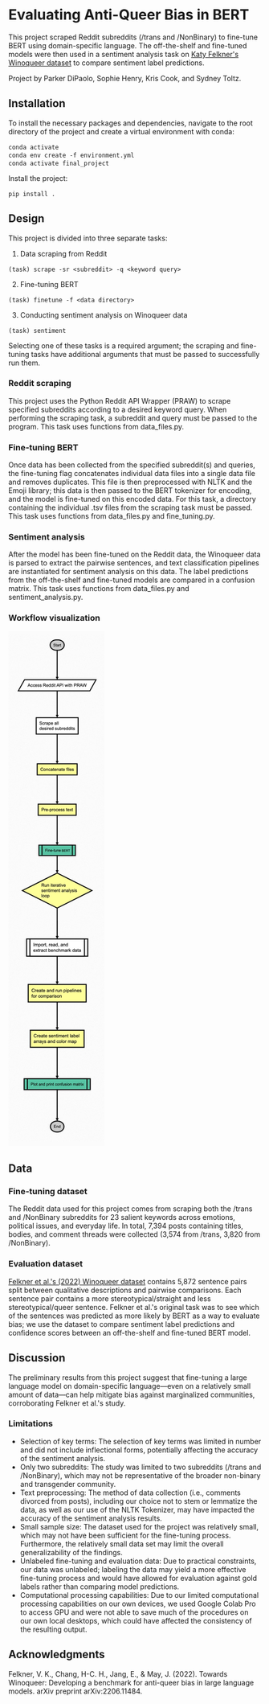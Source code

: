 # Evaluating Anti-Queer Bias in BERT
This project scraped Reddit subreddits (/trans and /NonBinary) to fine-tune BERT using domain-specific language. The off-the-shelf and fine-tuned models were then used in a sentiment analysis task on [Katy Felkner's Winoqueer dataset](https://github.com/katyfelkner/winoqueer) to compare sentiment label predictions.

Project by Parker DiPaolo, Sophie Henry, Kris Cook, and Sydney Toltz.

## Installation
To install the necessary packages and dependencies, navigate to the root directory of the project and create a virtual environment with conda:

```
conda activate
conda env create -f environment.yml
conda activate final_project
```

Install the project:

```
pip install .
```

## Design

This project is divided into three separate tasks:

1. Data scraping from Reddit
```
(task) scrape -sr <subreddit> -q <keyword query>
```
2. Fine-tuning BERT
```
(task) finetune -f <data directory>
```
3. Conducting sentiment analysis on Winoqueer data
```
(task) sentiment
```

Selecting one of these tasks is a required argument; the scraping and fine-tuning tasks have additional arguments that must be passed to successfully run them.

### Reddit scraping

This project uses the Python Reddit API Wrapper (PRAW) to scrape specified subreddits according to a desired keyword query. When performing the scraping task, a subreddit and query must be passed to the program. This task uses functions from data_files.py.

### Fine-tuning BERT

Once data has been collected from the specified subreddit(s) and queries, the fine-tuning flag concatenates individual data files into a single data file and removes duplicates. This file is then preprocessed with NLTK and the Emoji library; this data is then passed to the BERT tokenizer for encoding, and the model is fine-tuned on this encoded data. For this task, a directory containing the individual .tsv files from the scraping task must be passed. This task uses functions from data_files.py and fine_tuning.py.

### Sentiment analysis

After the model has been fine-tuned on the Reddit data, the Winoqueer data is parsed to extract the pairwise sentences, and text classification pipelines are instantiated for sentiment analysis on this data. The label predictions from the off-the-shelf and fine-tuned models are compared in a confusion matrix. This task uses functions from data_files.py and sentiment_analysis.py.

### Workflow visualization

![Workflow visualization flowchart](./LING%20742_workflow_finalized.jpeg)

## Data

### Fine-tuning dataset

The Reddit data used for this project comes from scraping both the /trans and /NonBinary subreddits for 23 salient keywords across emotions, political issues, and everyday life. In total, 7,394 posts containing titles, bodies, and comment threads were collected (3,574 from /trans, 3,820 from /NonBinary).

### Evaluation dataset

[Felkner et al.'s (2022) Winoqueer dataset](https://github.com/katyfelkner/winoqueer) contains 5,872 sentence pairs split between qualitative descriptions and pairwise comparisons. Each sentence pair contains a more stereotypical/straight and less stereotypical/queer sentence. Felkner et al.'s original task was to see which of the sentences was predicted as more likely by BERT as a way to evaluate bias; we use the dataset to compare sentiment label predictions and confidence scores between an off-the-shelf and fine-tuned BERT model.


## Discussion

The preliminary results from this project suggest that fine-tuning a large language model on domain-specific language—even on a relatively small amount of data—can help mitigate bias against marginalized communities, corroborating Felkner et al.'s study.

### Limitations
- Selection of key terms: The selection of key terms was limited in number and did not include inflectional forms, potentially affecting the accuracy of the sentiment analysis.
- Only two subreddits: The study was limited to two subreddits (/trans and /NonBinary), which may not be representative of the broader non-binary and transgender community.
- Text preprocessing: The method of data collection (i.e., comments divorced from posts), including our choice not to stem or lemmatize the data, as well as our use of the NLTK Tokenizer, may have impacted the accuracy of the sentiment analysis results.
- Small sample size: The dataset used for the project was relatively small, which may not have been sufficient for the fine-tuning process. Furthermore, the relatively small data set may limit the overall generalizability of the findings.
- Unlabeled fine-tuning and evaluation data: Due to practical constraints, our data was unlabeled; labeling the data may yield a more effective fine-tuning process and would have allowed for evaluation against gold labels rather than comparing model predictions.
- Computational processing capabilities: Due to our limited computational processing capabilities on our own devices, we used Google Colab Pro to access GPU and were not able to save much of the procedures on our own local desktops, which could have affected the consistency of the resulting output.

## Acknowledgments
Felkner, V. K., Chang, H-C. H., Jang, E., & May, J. (2022). Towards Winoqueer: Developing a benchmark for anti-queer bias in large language models. arXiv preprint arXiv:2206.11484.
